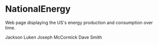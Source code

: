 # NationalEnergy
Web page displaying the US's energy production and consumption over time.

Jackson Luken
Joseph McCormick
Dave Smith
